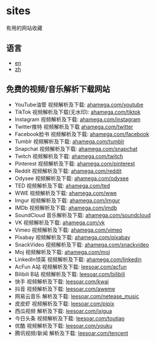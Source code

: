 # sites
有用的网站收藏

## 语言
* [en](/README.md)
* [zh](/README_ZH.md)


## 免费的视频/音乐解析下载网站
* YouTube油管 视频解析及下载: [ahamega.com/youtube](https://ahamega.com/youtube)
* TikTok 视频解析及下载(无水印): [ahamega.com/tiktok](https://ahamega.com/tiktok)
* Instagram 视频解析及下载: [ahamega.com/instagram](https://ahamega.com/instagram)
* Twitter推特 视频解析及下载 [ahamega.com/twitter](https://ahamega.com/twitter)
* Facebook脸书 视频解析及下载: [ahamega.com/facebook](https://ahamega.com/facebook)
* Tumblr 视频解析及下载: [ahamega.com/tumblr](https://ahamega.com/tumblr)
* Snapchat 视频解析及下载: [ahamega.com/snapchat](https://ahamega.com/snapchat)
* Twitch 视频解析及下载: [ahamega.com/twitch](https://ahamega.com/twitch)
* Pinterest 视频解析及下载: [ahamega.com/pinterest](https://ahamega.com/pinterest)
* Reddit 视频解析及下载: [ahamega.com/reddit](https://ahamega.com/reddit)
* Odysee 视频解析及下载: [ahamega.com/odysee](https://ahamega.com/odysee)
* TED 视频解析及下载: [ahamega.com/ted](https://ahamega.com/ted)
* WWE 视频解析及下载: [ahamega.com/wwe](https://ahamega.com/wwe)
* Imgur 视频解析及下载: [ahamega.com/imgur](https://ahamega.com/imgur)
* IMDb 视频解析及下载: [ahamega.com/imdb](https://ahamega.com/imdb)
* SoundCloud 音乐解析及下载: [ahamega.com/soundcloud](https://ahamega.com/soundcloud)
* VK 视频解析及下载: [ahamega.com/vk](https://ahamega.com/vk)
* Vimeo 视频解析及下载: [ahamega.com/vimeo](https://ahamega.com/vimeo)
* Pixabay 视频解析及下载: [ahamega.com/pixabay](https://ahamega.com/pixabay)
* SnackVideo 视频解析及下载: [ahamega.com/snackvideo](https://ahamega.com/snackvideo)
* Moj 视频解析及下载: [ahamega.com/moj](https://ahamega.com/moj)
* LinkedIn领英 视频解析及下载: [ahamega.com/linkedin](https://ahamega.com/linkedin)
* AcFun A站 视频解析及下载: [leesoar.com/acfun](https://leesoar.com/acfun)
* Bilibili B站 视频解析及下载: [leesoar.com/bilibili](https://leesoar.com/bilibili)
* 快手 视频解析及下载: [leesoar.com/kwai](https://leesoar.com/kwai)
* 抖音 视频解析及下载: [leesoar.com/aweme](https://leesoar.com/aweme)
* 网易云音乐 解析及下载: [leesoar.com/netease_music](https://leesoar.com/netease_music)
* 皮皮虾 视频解析及下载: [leesoar.com/pipix](https://leesoar.com/pipix)
* 西瓜视频 解析及下载: [leesoar.com/ixigua](https://leesoar.com/ixigua)
* 今日头条 视频解析及下载: [leesoar.com/toutiao](https://leesoar.com/toutiao)
* 优酷 视频解析及下载: [leesoar.com/youku](https://leesoar.com/youku)
* 腾讯视频/新闻 解析及下载: [leesoar.com/tencent](https://leesoar.com/tencent)

